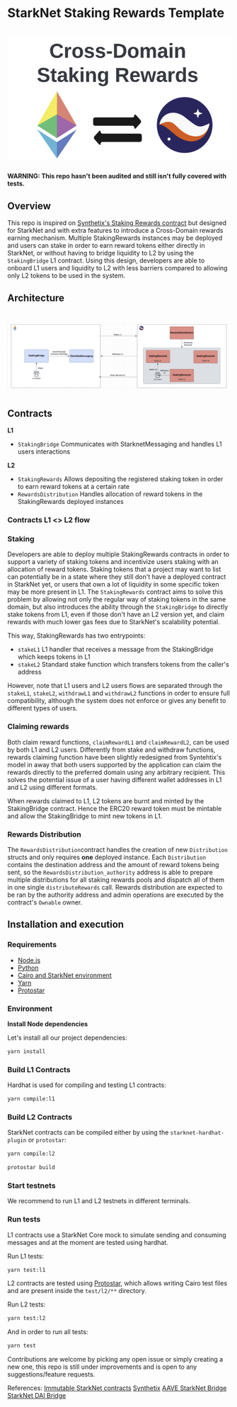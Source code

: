# StarkNet Staking Rewards Template

# <img src="logo.png" alt="Cross-Domain Staking Rewards">

**WARNING: This repo hasn't been audited and still isn't fully covered with tests.**

## Overview

This repo is inspired on [Synthetix's Staking Rewards contract](https://github.com/Synthetixio/synthetix/blob/develop/contracts/StakingRewards.sol) but designed for StarkNet and with extra features to introduce a Cross-Domain rewards earning mechanism. Multiple StakingRewards instances may be deployed and users can stake in order to earn reward tokens either directly in StarkNet, or without having to bridge liquidity to L2 by using the `StakingBridge` L1 contract. Using this design, developers are able to onboard L1 users and liquidity to L2 with less barriers compared to allowing only L2 tokens to be used in the system.

## Architecture

# <img src="architecture.png" alt="Architecture">

## Contracts

**L1**

- `StakingBridge` Communicates with StarknetMessaging and handles L1 users interactions

**L2**

- `StakingRewards` Allows depositing the registered staking token in order to earn reward tokens at a certain rate
- `RewardsDistribution` Handles allocation of reward tokens in the StakingRewards deployed instances

### Contracts L1 <> L2 flow

### Staking

Developers are able to deploy multiple StakingRewards contracts in order to support a variety of staking tokens and incentivize users staking with an allocation of reward tokens. Staking tokens that a project may want to list can potentially be in a state where they still don't have a deployed contract in StarkNet yet, or users that own a lot of liquidity in some specific token may be more present in L1. The `StakingRewards` contract aims to solve this problem by allowing not only the regular way of staking tokens in the same domain, but also introduces the ability through the `StakingBridge` to directly stake tokens from L1, even if those don't have an L2 version yet, and claim rewards with much lower gas fees due to StarkNet's scalability potential.

This way, StakingRewards has two entrypoints:

- `stakeL1` L1 handler that receives a message from the StakingBridge which keeps tokens in L1
- `stakeL2` Standard stake function which transfers tokens from the caller's address

However, note that L1 users and L2 users flows are separated through the `stakeL1`, `stakeL2`, `withdrawL1` and `withdrawL2` functions in order to ensure full compatibility, although the system does not enforce or gives any benefit to different types of users.

### Claiming rewards

Both claim reward functions, `claimRewardL1` and `claimRewardL2`, can be used by both L1 and L2 users. Differently from stake and withdraw functions, rewards claiming function have been slightly redesigned from Syntehtix's model in away that both users supported by the application can claim the rewards directly to the preferred domain using any arbitrary recipient. This solves the potential issue of a user having different wallet addresses in L1 and L2 using different formats.

When rewards claimed to L1, L2 tokens are burnt and minted by the StakingBridge contract. Hence the ERC20 reward token must be mintable and allow the StakingBridge to mint new tokens in L1.

### Rewards Distribution

The `RewardsDistribution`contract handles the creation of new `Distribution` structs and only requires **one** deployed instance. Each `Distribution` contains the destination address and the amount of reward tokens being sent, so the `RewardsDistribution_authority` address is able to prepare multiple distributions for all staking rewards pools and dispatch all of them in one single `distributeRewards` call. Rewards distribution are expected to be ran by the authority address and admin operations are executed by the contract's `Ownable` owner.

## Installation and execution

### Requirements

- [Node.js](https://github.com/nvm-sh/nvm)
- [Python](https://docs.python.org/3/using/index.html)
- [Cairo and StarkNet environment](https://starknet.io/docs/quickstart.html)
- [Yarn](https://yarnpkg.com/)
- [Protostar](https://docs.swmansion.com/protostar/docs/tutorials/installation)

### Environment

**Install Node dependencies**

Let's install all our project dependencies:

```bash
yarn install
```

### Build L1 Contracts

Hardhat is used for compiling and testing L1 contracts:

```bash
yarn compile:l1
```

### Build L2 Contracts

StarkNet contracts can be compiled either by using the `starknet-hardhat-plugin` or `protostar`:

```bash
yarn compile:l2
```

```bash
protostar build
```

### Start testnets

We recommend to run L1 and L2 testnets in different terminals.

### Run tests

L1 contracts use a StarkNet Core mock to simulate sending and consuming messages and at the moment are tested using hardhat.

Run L1 tests:

```bash
yarn test:l1
```

L2 contracts are tested using [Protostar](https://docs.swmansion.com/protostar/docs/tutorials/testing), which allows writing Cairo test files and are present inside the `test/l2/**` directory.

Run L2 tests:

```bash
yarn test:l2
```

And in order to run all tests:

```bash
yarn test
```

Contributions are welcome by picking any open issue or simply creating a new one, this repo is still under improvements and is open to any suggestions/feature requests.

References:
[Immutable StarkNet contracts](https://github.com/immutable/imx-starknet)
[Synthetix](https://github.com/Synthetixio/synthetix)
[AAVE StarkNet Bridge](https://github.com/aave-starknet-project/aave-starknet-bridge)
[StarkNet DAI Bridge](https://github.com/makerdao/starknet-dai-bridge)
